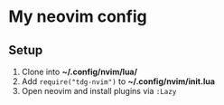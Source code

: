 # My neovim config

## Setup

1. Clone into **~/.config/nvim/lua/**
2. Add `require("tdg-nvim")` to **~/.config/nvim/init.lua**
3. Open neovim and install plugins via `:Lazy`
